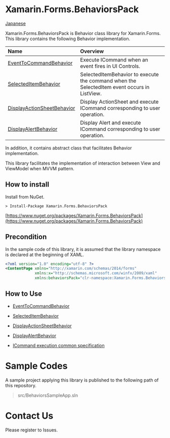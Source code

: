 # Xamarin.Forms.BehaviorsPack

[Japanese](README-ja.md)

Xamarin.Forms.BehaviorsPack is Behavior class library for Xamarin.Forms.  
This library contains the following Behavior implementation.  

|Name|Overview|
|:--|:--|
|[EventToCommandBehavior](docs/EventToCommandBehavior.md)|Execute ICommand when an event fires in UI Controls.|
|[SelectedItemBehavior](docs/SelectedItemBehavior.md)|SelectedItemBehavior to execute the command when the SelectedItem event occurs in ListView.|
|[DisplayActionSheetBehavior](docs/DisplayActionSheetBehavior.md)|Display ActionSheet and execute ICommand corresponding to user operation.|
|[DisplayAlertBehavior](docs/DisplayAlertBehavior.md)|Display Alert and execute ICommand corresponding to user operation.|

In addition, it contains abstract class that facilitates Behavior implementation.  

This library facilitates the implementation of interaction between View and ViewModel when MVVM pattern.  

## How to install  

Install from NuGet.  

```
> Install-Package Xamarin.Forms.BehaviorsPack
```

[https://www.nuget.org/packages/Xamarin.Forms.BehaviorsPack](https://www.nuget.org/packages/Xamarin.Forms.BehaviorsPack)

## Precondition  

In the sample code of this library, it is assumed that the library namespace is declared at the beginning of XAML.  

```xml
<?xml version="1.0" encoding="utf-8" ?>
<ContentPage xmlns="http://xamarin.com/schemas/2014/forms"
             xmlns:x="http://schemas.microsoft.com/winfx/2009/xaml"
             xmlns:behaviorsPack="clr-namespace:Xamarin.Forms.BehaviorsPack;assembly=Xamarin.Forms.BehaviorsPack"
```

## How to Use  

* [EventToCommandBehavior](docs/EventToCommandBehavior.md)  
* [SelectedItemBehavior](docs/SelectedItemBehavior.md)  
* [DisplayActionSheetBehavior](docs/DisplayActionSheetBehavior.md)  
* [DisplayAlertBehavior](docs/DisplayAlertBehavior.md)

* [ICommand execution common specification](docs/CommandExecutionSpecifation.md)  

# Sample Codes

A sample project applying this library is published to the following path of this repository.

> src/BehaviorsSampleApp.sln

# Contact Us

Please register to Issues.
